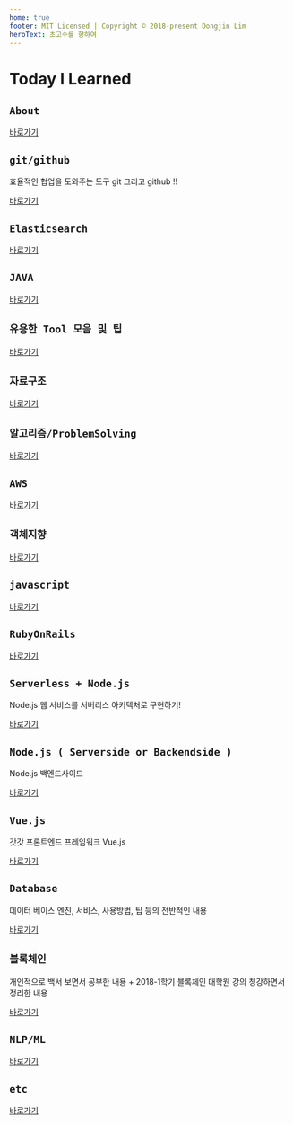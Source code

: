 ```yaml
---
home: true
footer: MIT Licensed | Copyright © 2018-present Dongjin Lim
heroText: 초고수를 향하여 
---
```

# Today I Learned

## `About`

[바로가기](/about/)

## `git/github`

효율적인 협업을 도와주는 도구 git 그리고 github !!

[바로가기](/git/) 

## `Elasticsearch`

[바로가기](/elasticsearch/)

## `JAVA`

[바로가기](/java/)

## `유용한 Tool 모음 및 팁`

[바로가기](/tools/)

## `자료구조`

[바로가기](/datastructure/)

## `알고리즘/ProblemSolving`

[바로가기](/algorithms/)

## `AWS`

[바로가기](/aws/)

## `객체지향`

[바로가기](/oop/)

## `javascript`

[바로가기](/js/)

## `RubyOnRails`

[바로가기](/rails/)

## `Serverless + Node.js`

Node.js 웹 서비스를 서버리스 아키텍처로 구현하기! 

[바로가기](/nodejs_serverless/)

## `Node.js ( Serverside or Backendside )`

Node.js 백엔드사이드

[바로가기](/nodejs-serverside/)

## `Vue.js`

갓갓 프론트엔드 프레임워크 Vue.js

[바로가기](/vuejs/)

## `Database`

데이터 베이스 엔진, 서비스, 사용방법, 팁 등의 전반적인 내용

[바로가기](/database/)

## `블록체인`

개인적으로 백서 보면서 공부한 내용 + 2018-1학기 블록체인 대학원 강의 청강하면서 정리한 내용

[바로가기](/blockchain/)

## `NLP/ML`

[바로가기](/nlp/)

## `etc`

[바로가기](/etc/)
